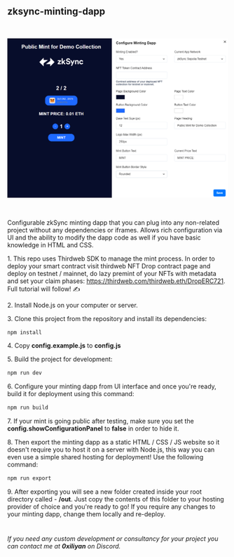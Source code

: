 ##  zksync-minting-dapp

&nbsp;

![](public/images/dapp_preview.png)

&nbsp;

Configurable zkSync minting dapp that you can plug into any non-related project without any dependencies or iframes. Allows rich configuration via UI and the ability to modify the dapp code as well if you have basic knowledge in HTML and CSS.

1\. This repo uses Thirdweb SDK to manage the mint process. In order to deploy your smart contract visit thirdweb NFT Drop contract page and deploy on testnet / mainnet, do lazy premint of your NFTs with metadata and set your claim phases: https://thirdweb.com/thirdweb.eth/DropERC721. Full tutorial will follow! ✍️

2\. Install Node.js on your computer or server.

3\. Clone this project from the repository and install its dependencies:

```bash
npm install
```

4\. Copy **config.example.js** to **config.js**

5\. Build the project for development:

```bash
npm run dev
```

6\. Configure your minting dapp from UI interface and once you're ready, build it for deployment using this command:

```bash
npm run build
```

7\. If your mint is going public after testing, make sure you set the **config.showConfigurationPanel** to **false** in order to hide it.

8\. Then export the minting dapp as a static HTML / CSS / JS website so it doesn't require you to host it on a server with Node.js, this way you can even use a simple shared hosting for deployment! Use the following command:

```bash
npm run export
```

9\. After exporting you will see a new folder created inside your root directory called - **/out**. Just copy the contents of this folder to your hosting provider of choice and you're ready to go! If you require any changes to your minting dapp, change them locally and re-deploy.

#

*If you need any custom development or consultancy for your project you can contact me at **0xiliyan** on Discord.* 

